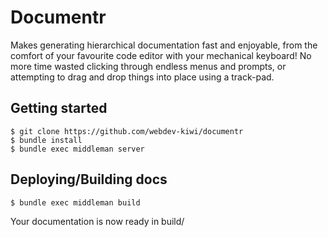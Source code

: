# Documentr
Makes generating hierarchical documentation fast and enjoyable, from the comfort of your favourite code editor with your mechanical keyboard! No more time wasted clicking through endless menus and prompts, or attempting to drag and drop things into place using a track-pad.
## Getting started
    $ git clone https://github.com/webdev-kiwi/documentr
    $ bundle install
    $ bundle exec middleman server
## Deploying/Building docs
    $ bundle exec middleman build
Your documentation is now ready in build/
